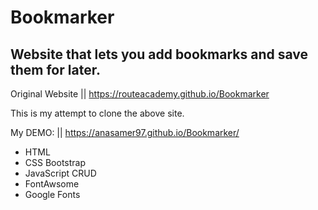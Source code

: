 # Bookmarker
## Website that lets you add bookmarks and save them for later.


Original Website || https://routeacademy.github.io/Bookmarker

This is my attempt to clone the above site.

My DEMO: ||  https://anasamer97.github.io/Bookmarker/

- HTML
- CSS Bootstrap
- JavaScript CRUD
- FontAwsome
- Google Fonts
